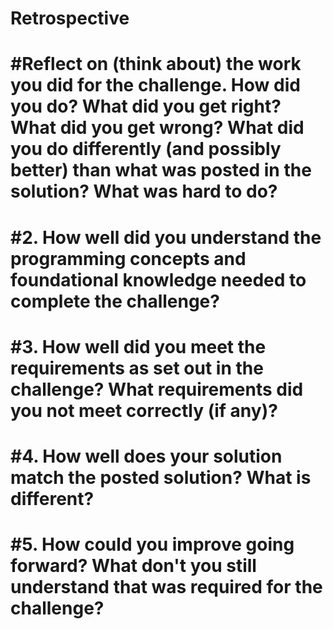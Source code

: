 # **Retrospective**
# #**Reflect on (think about) the work you did for the challenge. How did you do? What did you get right? What did you get wrong? What did you do differently (and possibly better) than what was posted in the solution? What was hard to do?**
# #**2. How well did you understand the programming concepts and foundational knowledge needed to complete the challenge?**
# #**3. How well did you meet the requirements as set out in the challenge? What requirements did you not meet correctly (if any)?**
# #**4. How well does your solution match the posted solution? What is different?**
# #**5. How could you improve going forward? What don't you still understand that was required for the challenge?**
